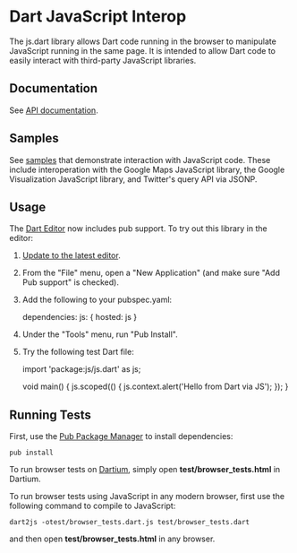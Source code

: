 Dart JavaScript Interop
===================

The js.dart library allows Dart code running in the browser to
manipulate JavaScript running in the same page.  It is intended to
allow Dart code to easily interact with third-party JavaScript libraries.

Documentation
-------------

See [API documentation][docs]. 

Samples
-------

See [samples][samples] that demonstrate interaction with JavaScript
code.  These include interoperation with the Google Maps JavaScript
library, the Google Visualization JavaScript library, and Twitter's
query API via JSONP.

Usage
-----

The [Dart Editor][editor] now includes pub support.  To try out this
library in the editor:

1.  [Update to the latest editor][editor].

2.  From the "File" menu, open a "New Application" (and make sure "Add
        Pub support" is checked).

3.  Add the following to your pubspec.yaml:

    dependencies: 
      js: { hosted: js }

4.  Under the "Tools" menu, run "Pub Install".

5.  Try the following test Dart file:

    import 'package:js/js.dart' as js;
    
    void main() {
      js.scoped(() {
        js.context.alert('Hello from Dart via JS');
      });
    }

Running Tests
-------------

First, use the [Pub Package Manager][pub] to install dependencies:

    pub install

To run browser tests on [Dartium], simply open **test/browser_tests.html**
in Dartium.

To run browser tests using JavaScript in any modern browser, first use the
following command to compile to JavaScript:

    dart2js -otest/browser_tests.dart.js test/browser_tests.dart

and then open **test/browser_tests.html** in any browser.

[d]: http://www.dartlang.org
[mb]: http://www.dartlang.org/support/faq.html#what-browsers-supported
[pub]: http://www.dartlang.org/docs/pub-package-manager/
[Dartium]: http://www.dartlang.org/dartium/index.html
[docs]: http://dart-lang.github.com/js-interop
[samples]: http://dart-lang.github.com/js-interop/example
[editor]: http://www.dartlang.org/docs/editor/getting-started/
